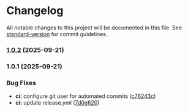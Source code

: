 # Changelog

All notable changes to this project will be documented in this file. See [standard-version](https://github.com/conventional-changelog/standard-version) for commit guidelines.

### [1.0.2](https://github.com/airdn/test-pro/compare/v1.0.1...v1.0.2) (2025-09-21)

### 1.0.1 (2025-09-21)


### Bug Fixes

* **ci:** configure git user for automated commits ([c76243c](https://github.com/airdn/test-pro/commit/c76243c5b942ce21092adcd562b6aa23ba30dc32))
* **ci:** update release.yml ([7d0e620](https://github.com/airdn/test-pro/commit/7d0e620c5cfc1134c6d51224abb343e1e7c4993c))
